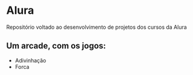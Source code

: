 # Alura
Repositório voltado ao desenvolvimento de projetos dos cursos da Alura

## Um arcade, com os jogos:
- Adivinhação
- Forca
